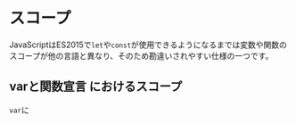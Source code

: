 # スコープ

JavaScriptはES2015で`let`や`const`が使用できるようになるまでは変数や関数のスコープが他の言語と異なり、そのため勘違いされやすい仕様の一つです。

## varと関数宣言 におけるスコープ

`var`に







